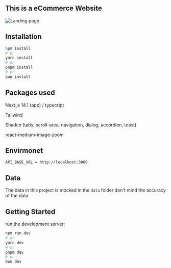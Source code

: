 
## This is a eCommerce Website 

![Landing page](https://i.ibb.co/cCnPx9x/screencapture-next-js-e-commerce-king1419-vercel-app-2024-02-13-14-33-23.png)


## Installation


```bash
npm install
# or
yarn install
# or
pnpm install
# or
bun install
```

## Packages used
Next.js 14.1 (app) / typecript

Tailwind

Shadcn (tabs, scroll-area, navigation, dialog, accordion, toast)

react-medium-image-zoom


## Envirmonet

``` env
API_BASE_URL = http://localhost:3000
```

## Data

The data in this project is mocked in the `data` folder don't mind the accuracy of the data

## Getting Started

run the development server:

```bash
npm run dev
# or
yarn dev
# or
pnpm dev
# or
bun dev
```

